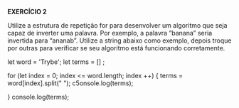 
**EXERCÍCIO 2**

Utilize a estrutura de repetição for para desenvolver um algoritmo que seja capaz de inverter uma palavra. Por exemplo, a palavra “banana” seria invertida para “ananab”. Utilize a string abaixo como exemplo, depois troque por outras para verificar se seu algoritmo está funcionando corretamente.

let word = 'Trybe';
let terms = [] ;

for (let index = 0; index <= word.length; index ++) {
  terms  = word[index].split(" ");
  c5onsole.log(terms);
  
  }  console.log(terms);